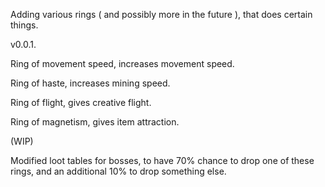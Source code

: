Adding various rings ( and possibly more in the future ), that does certain things.

v0.0.1.

Ring of movement speed, increases movement speed.

Ring of haste, increases mining speed.

Ring of flight, gives creative flight.

Ring of magnetism, gives item attraction.

(WIP)

Modified loot tables for bosses, to have 70% chance to drop one of these rings, and an additional 10% to drop something else.
